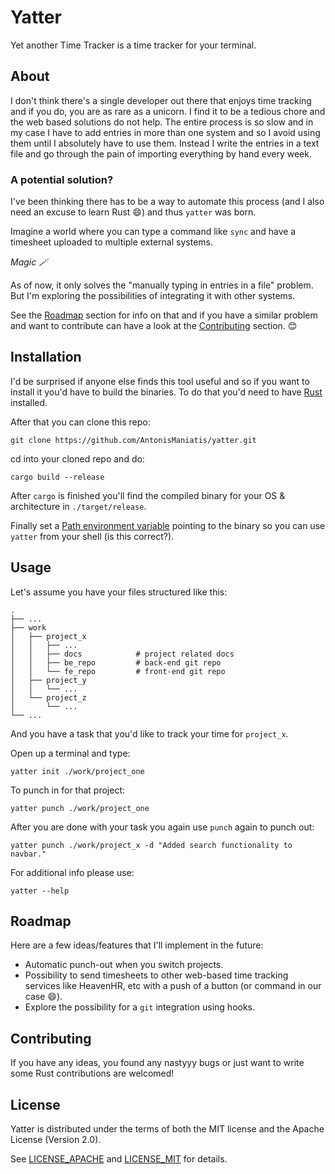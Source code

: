 # Yatter

Yet another Time Tracker is a time tracker for your terminal.

## About

I don't think there's a single developer out there that enjoys time tracking and if you do, you are as rare as a unicorn. I find it to be a tedious chore and the web based solutions do not help. The entire process is so slow and in my case I have to add entries in more than one system and so I avoid using them until I absolutely have to use them. Instead I write the entries in a text file and go through the pain of importing everything by hand every week.

### A potential solution?

I've been thinking there has to be a way to automate this process (and I also need an excuse to learn Rust 😄) and thus `yatter` was born.

Imagine a world where you can type a command like `sync` and have a timesheet uploaded to multiple external systems.

_Magic 🪄_

As of now, it only solves the "manually typing in entries in a file" problem. But I'm exploring the possibilities of integrating it with other systems.

See the [Roadmap](#roadmap) section for info on that and if you have a similar problem and want to contribute can have a look at the [Contributing](#contributing) section. 😊

## Installation

I'd be surprised if anyone else finds this tool useful and so if you want to install it you'd have to build the binaries. To do that you'd need to have [Rust](https://www.rust-lang.org/tools/install) installed.

After that you can clone this repo:

```
git clone https://github.com/AntonisManiatis/yatter.git
```

cd into your cloned repo and do:

```
cargo build --release
```

After `cargo` is finished you'll find the compiled binary for your OS & architecture in `./target/release`.

Finally set a [Path environment variable](<https://www3.ntu.edu.sg/home/ehchua/programming/howto/Environment_Variables.html#:~:text=To%20set%20(or%20change)%20a,it%20to%20an%20empty%20string.>) pointing to the binary so you can use `yatter` from your shell (is this correct?).

## Usage

Let's assume you have your files structured like this:

```
.
├── ...
├── work
│   ├── project_x
│   │   ├── ...
│   │   ├── docs            # project related docs
│   │   ├── be_repo         # back-end git repo
│   │   └── fe_repo         # front-end git repo
│   ├── project_y
│   │   └── ...
│   └── project_z
│       └── ...
└── ...
```

And you have a task that you'd like to track your time for `project_x`.

<!-- TODO: Should I add comments for what the tool prints to the screen? -->

Open up a terminal and type:

```
yatter init ./work/project_one
```

To punch in for that project:

```
yatter punch ./work/project_one
```

After you are done with your task you again use `punch` again to punch out:

```
yatter punch ./work/project_x -d "Added search functionality to navbar."
```

For additional info please use:

```
yatter --help
```

## Roadmap

Here are a few ideas/features that I'll implement in the future:

- Automatic punch-out when you switch projects.
- Possibility to send timesheets to other web-based time tracking services like HeavenHR, etc with a push of a button (or command in our case 😄).
- Explore the possibility for a `git` integration using hooks.

## Contributing

<!-- TODO: Touch this up a bit. -->

If you have any ideas, you found any nastyyy bugs or just want to write some Rust contributions are welcomed!

## License

Yatter is distributed under the terms of both the MIT license and the Apache License (Version 2.0).

See [LICENSE_APACHE](https://github.com/AntonisManiatis/yatter/blob/master/LICENSE_APACHE) and [LICENSE_MIT](https://github.com/AntonisManiatis/yatter/blob/master/LICENSE_MIT) for details.
